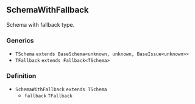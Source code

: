 SchemaWithFallback
------------------

Schema with fallback type.

### Generics

*   `TSchema` `extends BaseSchema<unknown, unknown, BaseIssue<unknown>>`
*   `TFallback` `extends Fallback<TSchema>`

### Definition

*   `SchemaWithFallback` `extends TSchema`
    *   `fallback` `TFallback`